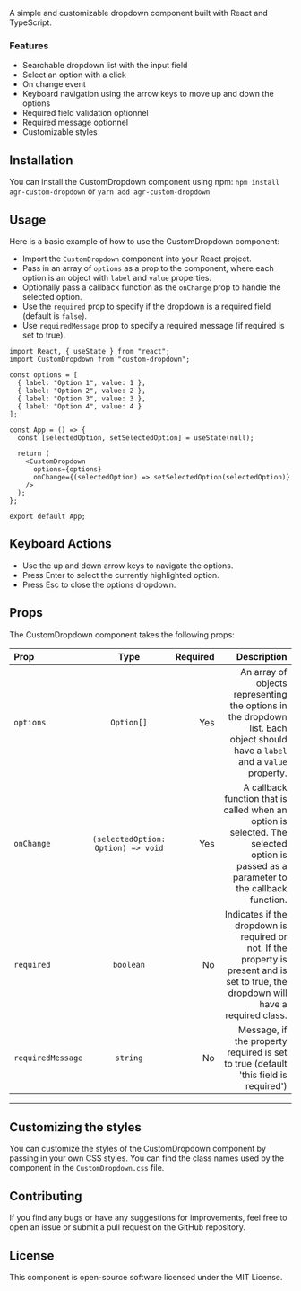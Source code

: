A simple and customizable dropdown component built with React and TypeScript.

### Features
- Searchable dropdown list with the input field
- Select an option with a click
- On change event
- Keyboard navigation using the arrow keys to move up and down the options
- Required field validation optionnel
- Required message optionnel
- Customizable styles

## Installation
You can install the CustomDropdown component using npm:
`npm install agr-custom-dropdown` 
or 
`yarn add agr-custom-dropdown`

## Usage
Here is a basic example of how to use the CustomDropdown component:

- Import the `CustomDropdown` component into your React project.
- Pass in an array of `options` as a prop to the component, where each option is an object with `label` and `value` properties.
- Optionally pass a callback function as the `onChange` prop to handle the selected option.
- Use the `required` prop to specify if the dropdown is a required field (default is `false`).
- Use `requiredMessage` prop to specify a required message (if required is set to true).

```react
import React, { useState } from "react";
import CustomDropdown from "custom-dropdown";

const options = [
  { label: "Option 1", value: 1 },
  { label: "Option 2", value: 2 },
  { label: "Option 3", value: 3 },
  { label: "Option 4", value: 4 }
];

const App = () => {
  const [selectedOption, setSelectedOption] = useState(null);

  return (
    <CustomDropdown
      options={options}
      onChange={(selectedOption) => setSelectedOption(selectedOption)}
    />
  );
};

export default App;
```

## Keyboard Actions
- Use the up and down arrow keys to navigate the options.
- Press Enter to select the currently highlighted option.
- Press Esc to close the options dropdown.

## Props
The CustomDropdown component takes the following props:

| Prop  | Type  | Required | Description
| :------------ |:---------------:| -----:| ------------:|
| `options`      | `Option[]` | Yes | An array of objects representing the options in the dropdown list. Each object should have a `label` and a `value` property.
| `onChange`      | `(selectedOption: Option) => void`        |   Yes | A callback function that is called when an option is selected. The selected option is passed as a parameter to the callback function.
| `required`      | `boolean` | No | Indicates if the dropdown is required or not. If the property is present and is set to true, the dropdown will have a required class.
| `requiredMessage`      | `string` | No | Message, if the property required is set to true (default 'this field is required')
----

## Customizing the styles
You can customize the styles of the CustomDropdown component by passing in your own CSS styles. You can find the class names used by the component in the `CustomDropdown.css` file.

## Contributing
If you find any bugs or have any suggestions for improvements, feel free to open an issue or submit a pull request on the GitHub repository.

## License
This component is open-source software licensed under the MIT License.